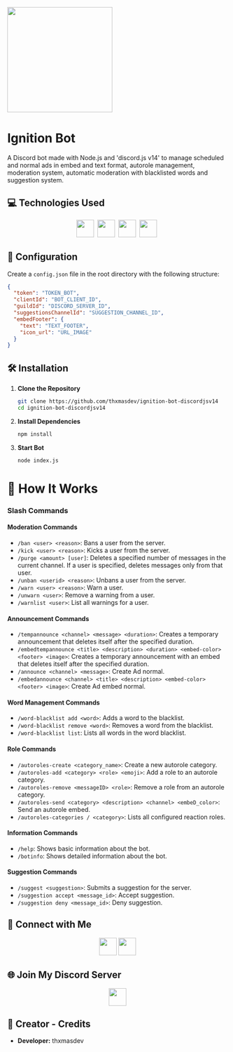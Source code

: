 <p>
    <img src="https://i.imgur.com/LGH81EP.jpeg" height="240"/> 
</p>

# Ignition Bot

A Discord bot made with Node.js and 'discord.js v14' to manage scheduled and normal ads in embed and text format, autorole management, moderation system, automatic moderation with blacklisted words and suggestion system.

## 💻 Technologies Used

<p align="center">
    <img src="https://img.shields.io/badge/-JavaScript-F7DF1C?style=for-the-badge&logo=javascript&logoColor=black" height="40"/> 
    <img src="https://img.shields.io/badge/-Node.js-339933?style=for-the-badge&logo=node.js&logoColor=white" height="40"/> 
    <img src="https://img.shields.io/badge/-discord.js-7289DA?style=for-the-badge&logo=discord&logoColor=white" height="40"/> 
    <img src="https://img.shields.io/badge/-JSON-000000?style=for-the-badge&logo=json&logoColor=white" height="40"/>&nbsp;
</p>
</p>

## 🔧 Configuration

Create a `config.json` file in the root directory with the following structure:

```json
{
  "token": "TOKEN_BOT",
  "clientId": "BOT_CLIENT_ID",
  "guildId": "DISCORD_SERVER_ID",
  "suggestionsChannelId": "SUGGESTION_CHANNEL_ID",
  "embedFooter": {
    "text": "TEXT_FOOTER",
    "icon_url": "URL_IMAGE"
  }
}
```

## 🛠️ Installation

1. **Clone the Repository**
    ```bash
    git clone https://github.com/thxmasdev/ignition-bot-discordjsv14
    cd ignition-bot-discordjsv14
    ```

2. **Install Dependencies**
    ```bash
    npm install
    ```

3. **Start Bot**
    ```bash
    node index.js
    ```

# 📜 How It Works
### Slash Commands

#### Moderation Commands
- `/ban <user> <reason>`: Bans a user from the server.
- `/kick <user> <reason>`: Kicks a user from the server.
- `/purge <amount> [user]`: Deletes a specified number of messages in the current channel. If a user is specified, deletes messages only from that user.
- `/unban <userid> <reason>`: Unbans a user from the server.
- `/warn <user> <reason>`: Warn a user.
- `/unwarn <user>`: Remove a warning from a user.
- `/warnlist <user>`: List all warnings for a user.

#### Announcement Commands
- `/tempannounce <channel> <message> <duration>`: Creates a temporary announcement that deletes itself after the specified duration.
- `/embedtempannounce <title> <description> <duration> <embed-color> <footer> <image>`: Creates a temporary announcement with an embed that deletes itself after the specified duration.
- `/announce <channel> <message>`: Create Ad normal.
- `/embedannounce <channel> <title> <description> <embed-color> <footer> <image>`: Create Ad embed normal.

#### Word Management Commands
- `/word-blacklist add <word>`: Adds a word to the blacklist.
- `/word-blacklist remove <word>`: Removes a word from the blacklist.
- `/word-blacklist list`: Lists all words in the word blacklist.

#### Role Commands
- `/autoroles-create <category_name>`: Create a new autorole category.
- `/autoroles-add <category> <role> <emoji>`: Add a role to an autorole category.
- `/autoroles-remove <messageID> <role>`: Remove a role from an autorole category.
- `/autoroles-send <category> <description> <channel> <embeD_color>`: Send an autorole embed.
- `/autoroles-categories / <category>`: Lists all configured reaction roles.

#### Information Commands
- `/help`: Shows basic information about the bot.
- `/botinfo`: Shows detailed information about the bot.

#### Suggestion Commands
- `/suggest <suggestion>`: Submits a suggestion for the server.
- `/suggestion accept <message_id>`: Accept suggestion.
- `/suggestion deny <message_id>`: Deny suggestion.

## 🔗 Connect with Me

<p align="center">
    <a href="https://discord.com/users/thxmasdev"><img src="https://img.shields.io/badge/-thxmasdev-5865F2?style=for-the-badge&logo=Discord&logoColor=white" height="40"/></a>
    <a href="https://twitter.com/thxmasdev"><img src="https://img.shields.io/badge/-thxmasdev-1DA1F2?style=for-the-badge&logo=Twitter&logoColor=white" height="40"/></a>
</p>

## 🌐 Join My Discord Server

<p align="center">
    <a href="https://discord.gg/yDqmpM3XtM"><img src="https://img.shields.io/badge/-Join%20My%20Discord%20Server-7289DA?style=for-the-badge&logo=discord&logoColor=white" height="40"/></a>
</p>

## 👤 Creator - Credits

- **Developer:** thxmasdev
